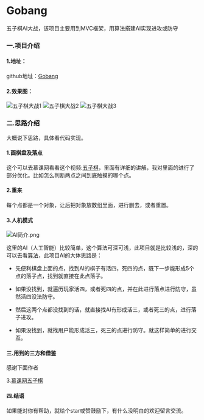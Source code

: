 # Gobang
五子棋AI大战，该项目主要用到MVC框架，用算法搭建AI实现进攻或防守

### 一.项目介绍
#### 1.地址：


github地址：[Gobang](https://github.com/YYSheng/Gobang)


#### 2.效果图：

![五子棋大战1](http://upload-images.jianshu.io/upload_images/2292690-3c46d0eb685e9eaa.jpg?imageMogr2/auto-orient/strip%7CimageView2/2/w/375)
![五子棋大战2](http://upload-images.jianshu.io/upload_images/2292690-f32ded62f3fef27d.jpg?imageMogr2/auto-orient/strip%7CimageView2/2/w/375)
![五子棋大战3](http://upload-images.jianshu.io/upload_images/2292690-7c3a799388dd5655.jpg?imageMogr2/auto-orient/strip%7CimageView2/2/w/375)




### 二.思路介绍
大概说下思路，具体看代码实现。
#### 1.画棋盘及落点
这个可以去慕课网看看这个视频:[五子棋](http://www.imooc.com/learn/646)，里面有详细的讲解，我对里面的进行了部分优化。比如怎么判断两点之间到底触摸的哪个点。


#### 2.重来
每个点都是一个对象，让后把对象放数组里面，进行删去，或者重置。


#### 3.人机模式
![AI简介.png](http://upload-images.jianshu.io/upload_images/1352811-1d9630f0550e20de.png?imageMogr2/auto-orient/strip%7CimageView2/2/w/1240)

这里的AI（人工智能）比较简单，这个算法可深可浅，此项目就是比较浅的，深的可以去看[算法](http://blog.csdn.net/onezeros/article/details/5542379)，此项目AI的大体思路是：

- 先便利棋盘上面的点，找到AI的棋子有活四，死四的点，既下一步能形成5个点的落子点，找到就直接在此点落子。

- 如果没找到，就遍历玩家活四，或者死四的点，并在此进行落点进行防守，虽然活四没法防守。

- 然后这两个点都没找到的话，就直接找AI有形成活三，或者死三的点，进行落子进攻。

- 如果没找到，就找用户能形成活三，死三的点进行防守。就这样简单的进行交互。



#### 三.用到的三方和借鉴
感谢下面作者

3.[慕课网五子棋](http://www.imooc.com/learn/646)

#### 四.结语
 如果能对你有帮助，就给个star或赞鼓励下，有什么没明白的欢迎留言交流。
